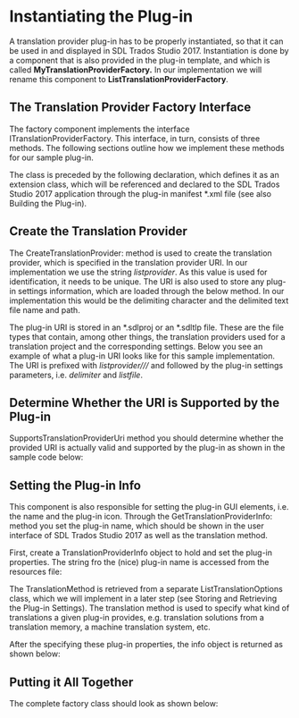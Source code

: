 Instantiating the Plug-in
====

A translation provider plug-in has to be properly instantiated, so that it can be used in and displayed in SDL Trados Studio 2017. Instantiation is done by a component that is also provided in the plug-in template, and which is called **MyTranslationProviderFactory.** In our implementation we will rename this component to **ListTranslationProviderFactory**.

The Translation Provider Factory Interface
------
The factory component implements the interface ITranslationProviderFactory. This interface, in turn, consists of three methods. The following sections outline how we implement these methods for our sample plug-in.

The class is preceded by the following declaration, which defines it as an extension class, which will be referenced and declared to the SDL Trados Studio 2017 application through the plug-in manifest *.xml file (see also Building the Plug-in).

Create the Translation Provider
------
The CreateTranslationProvider: method is used to create the translation provider, which is specified in the translation provider URI. In our implementation we use the string *listprovider*. As this value is used for identification, it needs to be unique. The URI is also used to store any plug-in settings information, which are loaded through the below method. In our implementation this would be the delimiting character and the delimited text file name and path.

The plug-in URI is stored in an *.sdlproj or an *.sdltlp file. These are the file types that contain, among other things, the translation providers used for a translation project and the corresponding settings.
Below you see an example of what a plug-in URI looks like for this sample implementation. The URI is prefixed with *listprovider///* and followed by the plug-in settings parameters, i.e. *delimiter* and *listfile*.

Determine Whether the URI is Supported by the Plug-in
------
SupportsTranslationProviderUri method you should determine whether the provided URI is actually valid and supported by the plug-in as shown in the sample code below:

Setting the Plug-in Info
-------

This component is also responsible for setting the plug-in GUI elements, i.e. the name and the plug-in icon. Through the GetTranslationProviderInfo: method you set the plug-in name, which should be shown in the user interface of SDL Trados Studio 2017 as well as the translation method.

First, create a TranslationProviderInfo object to hold and set the plug-in properties. The string fro the (nice) plug-in name is accessed from the resources file:

The TranslationMethod is retrieved from a separate ListTranslationOptions class, which we will implement in a later step (see Storing and Retrieving the Plug-in Settings). The translation method is used to specify what kind of translations a given plug-in provides, e.g. translation solutions from a translation memory, a machine translation system, etc.


After the specifying these plug-in properties, the info object is returned as shown below:

Putting it All Together
------
The complete factory class should look as shown below: